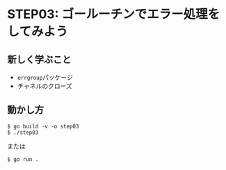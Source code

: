 # STEP03: ゴールーチンでエラー処理をしてみよう

## 新しく学ぶこと

* `errgroup`パッケージ
* チャネルのクローズ

## 動かし方

```
$ go build -v -o step03
$ ./step03
```

または

```
$ go run .
```
